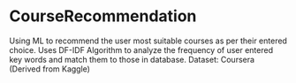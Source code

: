 # CourseRecommendation
Using ML to recommend the user most suitable courses as per their entered choice.
Uses DF-IDF Algorithm to analyze the frequency of user entered key words and match them to those in database.
Dataset: Coursera (Derived from Kaggle)
